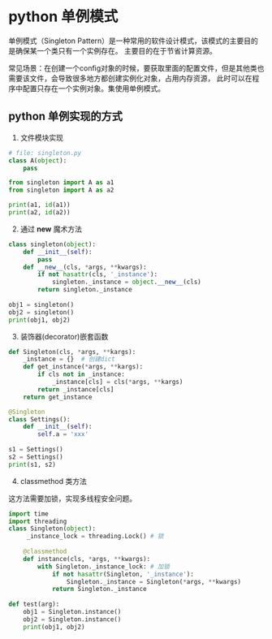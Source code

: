 # python 单例模式
单例模式（Singleton Pattern）是一种常用的软件设计模式，该模式的主要目的是确保某一个类只有一个实例存在。 主要目的在于节省计算资源。

常见场景：在创建一个config对象的时候，要获取里面的配置文件，但是其他类也需要该文件，会导致很多地方都创建实例化对象，占用内存资源，
此时可以在程序中配置只存在一个实例对象。集使用单例模式。

## python 单例实现的方式

1. 文件模块实现

```python
# file: singleton.py
class A(object):
    pass
```
```python
from singleton import A as a1
from singleton import A as a2

print(a1, id(a1))
print(a2, id(a2))
```

2. 通过 __new__ 魔术方法

```python
class singleton(object):
    def __init__(self):
        pass
    def __new__(cls, *args, **kwargs):
        if not hasattr(cls, '_instance'):
            singleton._instance = object.__new__(cls)
        return singleton._instance
    
obj1 = singleton()
obj2 = singleton()
print(obj1, obj2)
```

3. 装饰器(decorator)嵌套函数

```python
def Singleton(cls, *args, **kargs):
    _instance = {}  # 创建dict
    def get_instance(*args, **kargs):
        if cls not in _instance:
            _instance[cls] = cls(*args, **kargs)
        return _instance[cls] 
    return get_instance  

@Singleton 
class Settings():
    def __init__(self):
        self.a = 'xxx'
        
s1 = Settings()
s2 = Settings()
print(s1, s2)
```

4. classmethod 类方法

这方法需要加锁，实现多线程安全问题。

```python
import time
import threading
class Singleton(object):
     _instance_lock = threading.Lock() # 锁
      
    @classmethod
    def instance(cls, *args, **kwargs):
        with Singleton._instance_lock: # 加锁
            if not hasattr(Singleton, '_instance'):
                Singleton._instance = Singleton(*args, **kwargs)
            return Singleton._instance
        
def test(arg):
    obj1 = Singleton.instance()
    obj2 = Singleton.instance()
    print(obj1, obj2)
```
